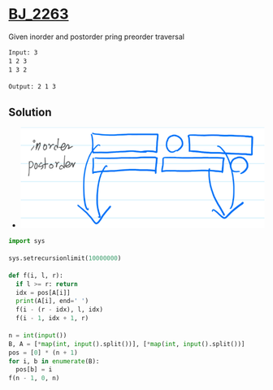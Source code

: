 # [BJ_2263](https://acmicpc.net/problem/2263)

Given inorder and postorder pring preorder traversal

```txt
Input: 3
1 2 3
1 3 2

Output: 2 1 3
```

## Solution

* ![BJ_2263](images/20210718_174312.png)

```py
import sys

sys.setrecursionlimit(10000000)

def f(i, l, r):
  if l >= r: return
  idx = pos[A[i]]
  print(A[i], end=' ')
  f(i - (r - idx), l, idx)
  f(i - 1, idx + 1, r)

n = int(input())
B, A = [*map(int, input().split())], [*map(int, input().split())]
pos = [0] * (n + 1)
for i, b in enumerate(B):
  pos[b] = i
f(n - 1, 0, n)
```
